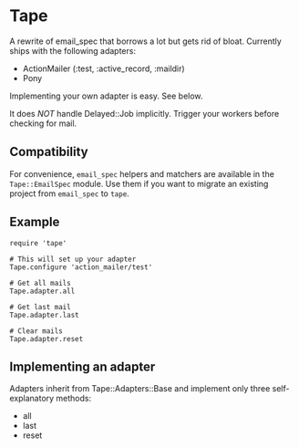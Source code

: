 Tape
====

A rewrite of email\_spec that borrows a lot but gets rid of bloat. Currently ships with the following adapters:

* ActionMailer (:test, :active\_record, :maildir)
* Pony

Implementing your own adapter is easy. See below.

It does *NOT* handle Delayed::Job implicitly. Trigger your workers before checking for mail.

Compatibility
-------------

For convenience, `email_spec` helpers and matchers are available in the `Tape::EmailSpec` module. Use them if you want to migrate an existing project from `email_spec` to `tape`.

Example
-------

    require 'tape'

    # This will set up your adapter
    Tape.configure 'action_mailer/test'

    # Get all mails
    Tape.adapter.all

    # Get last mail
    Tape.adapter.last

    # Clear mails
    Tape.adapter.reset


Implementing an adapter
-----------------------

Adapters inherit from Tape::Adapters::Base and implement only three self-explanatory methods:

* all
* last
* reset
